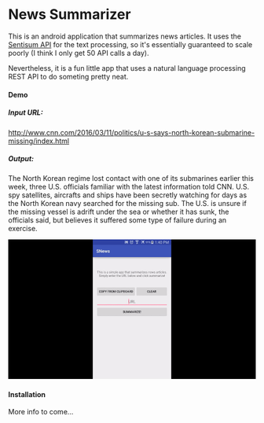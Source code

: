 # News Summarizer #

This is an android application that summarizes news articles. It uses the [Sentisum API](https://sentisum.3scale.net/) for the text processing, so it's essentially guaranteed to scale poorly (I think I only get 50 API calls a day). 

Nevertheless, it is a fun little app that uses a natural language processing REST API to do someting pretty neat. 

#### Demo ####

##### Input URL: #####
http://www.cnn.com/2016/03/11/politics/u-s-says-north-korean-submarine-missing/index.html


##### Output: #####
The North Korean regime lost contact with one of its submarines earlier this week, three U.S. officials familiar with the latest information told CNN. 
U.S. spy satellites, aircrafts and ships have been secretly watching for days as the North Korean navy searched for the missing sub. 
The U.S. is unsure if the missing vessel is adrift under the sea or whether it has sunk, the officials said, but believes it suffered some type of failure during an exercise.


![alt tag](/Screenshots/Demo.gif)


#### Installation ####
More info to come...